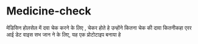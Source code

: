 # Medicine-check
मेडिसिन होलसेल में दवा चेक करने के लिए , चेकर होते हे उन्होंने कितना चेक की दावा कितनीकहा एरर आई डेट वाइस सभ जान ने के लिए, यह एक प्रोटोटाइप बनाया हे
